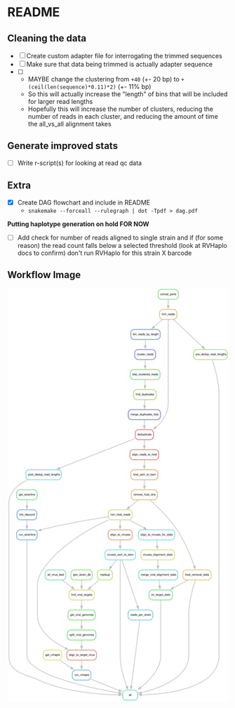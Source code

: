 # README

## Cleaning the data

- [ ] Create custom adapter file for interrogating the trimmed sequences
- [ ] Make sure that data being trimmed is actually adapter sequence
- [ ] * MAYBE change the clustering from `+40` (+- 20 bp) to `+(ceil(len(sequence)*0.11)*2)` (+- 11% bp)
  - So this will actually increase the "length" of bins that will be included for larger read lengths
  - Hopefully this will increase the number of clusters, reducing the number of reads in each cluster, and reducing the amount of time the all_vs_all alignment takes

## Generate improved stats

- [ ] Write r-script(s) for looking at read qc data

## Extra

- [x] Create DAG flowchart and include in README
  - `snakemake --forceall --rulegraph | dot -Tpdf > dag.pdf`

**Putting haplotype generation on hold FOR NOW**

- [ ] Add check for number of reads aligned to single strain and if (for some reason) the read count falls below a selected threshold (look at RVHaplo docs to confirm) don't run RVHaplo for this strain X barcode

## Workflow Image

![Workflow Image](dag.svg)